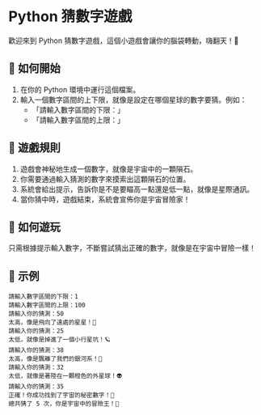 # Python 猜數字遊戲

歡迎來到 Python 猜數字遊戲，這個小遊戲會讓你的腦袋轉動，嗨翻天！🎉

## 🚀 如何開始

1. 在你的 Python 環境中運行這個檔案。
2. 輸入一個數字區間的上下限，就像是設定在哪個星球的數字要猜。例如：
    - 「請輸入數字區間的下限：」
    - 「請輸入數字區間的上限：」

## 🎲 遊戲規則

1. 遊戲會神秘地生成一個數字，就像是宇宙中的一顆隕石。
2. 你需要通過輸入猜測的數字來摸索出這顆隕石的位置。
3. 系統會給出提示，告訴你是不是要瞄高一點還是低一點，就像是星際通訊。
4. 當你猜中時，遊戲結束，系統會宣佈你是宇宙冒險家！

## 🚀 如何遊玩

只需根據提示輸入數字，不斷嘗試猜出正確的數字，就像是在宇宙中冒險一樣！

## 🌌 示例

```plaintext
請輸入數字區間的下限：1
請輸入數字區間的上限：100
請輸入你的猜測：50
太高，像是飛向了遠處的星星！🌠
請輸入你的猜測：25
太低，就像是掉進了一個小行星坑！🪐
請輸入你的猜測：38
太高，像是飄離了我們的銀河系！🚀
請輸入你的猜測：32
太低，就像是著陸在一顆橙色的外星球！👽
請輸入你的猜測：35
正確！你成功找到了宇宙的秘密數字！🌌
總共猜了 5 次，你是宇宙中的冒險王！👑

